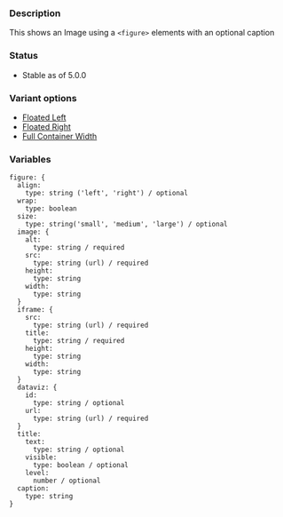 ### Description
This shows an Image using a `<figure>` elements with an optional caption

### Status
* Stable as of 5.0.0

### Variant options
* [Floated Left](/?p=atoms-figure-left)
* [Floated Right](/?p=atoms-figure-right)
* [Full Container Width](/?p=atoms-figure-full)


### Variables
~~~
figure: {
  align:
    type: string ('left', 'right') / optional
  wrap:
    type: boolean
  size:
    type: string('small', 'medium', 'large') / optional
  image: {
    alt:
      type: string / required
    src:
      type: string (url) / required
    height:
      type: string
    width:
      type: string
  }
  iframe: {
    src:
      type: string (url) / required
    title:
      type: string / required
    height:
      type: string
    width:
      type: string
  }
  dataviz: {
    id:
      type: string / optional
    url:
      type: string (url) / required
  }
  title:
    text: 
      type: string / optional
    visible: 
      type: boolean / optional
    level:
      number / optional
  caption:
    type: string
}
~~~

